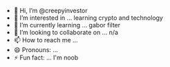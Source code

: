 - 👋 Hi, I’m @creepyinvestor
- 👀 I’m interested in ... learning crypto and technology
- 🌱 I’m currently learning ... gabor filter
- 💞️ I’m looking to collaborate on ... n/a
- 📫 How to reach me ... 
- 😄 Pronouns: ...
- ⚡ Fun fact: ... I'm noob

<!---
creepyinvestor/creepyinvestor is a ✨ special ✨ repository because its `README.md` (this file) appears on your GitHub profile.
You can click the Preview link to take a look at your changes.
--->
